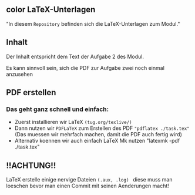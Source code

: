 
<style>H1{color:Blue;}</style>

## color LaTeX-Unterlagen 
"In diesem ```Repository``` befinden sich die LaTeX-Unterlagen zum Modul."

## Inhalt
Der Inhalt entspricht dem Text der Aufgabe 2 des Modul.

Es kann sinnvoll sein, sich die PDF zur Aufgabe zwei noch einmal
anzusehen


## PDF erstellen
### Das geht ganz schnell und einfach:

- Zuerst installieren wir LaTeX ```(tug.org/texlive/)```
- Dann nutzen wir ```PDFLaTeX``` zum Erstellen des PDF ``` "pdflatex ./task.tex" ```(Das muessen wir mehrfach machen, damit die PDF auch fertig wird)
- Alternativ koennen wir auch einfach LaTeX Mk nutzen "latexmk -pdf ./task.tex"


## !!ACHTUNG!!

LaTeX erstelle einige nervige Dateien ```(.aux, .log) ``` diese muss man loeschen bevor
man einen Commit mit seinen Aenderungen macht!
